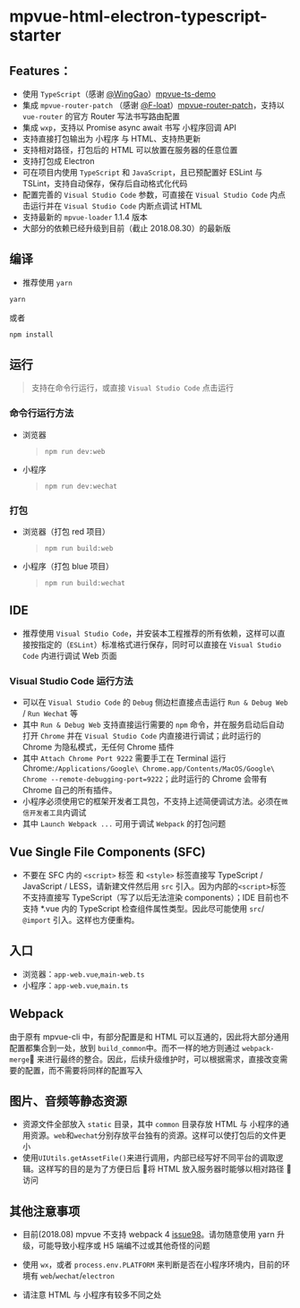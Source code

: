 # mpvue-html-electron-typescript-starter

## Features：

- 使用 `TypeScript`（感谢 [@WingGao](https://github.com/WingGao)）[mpvue-ts-demo](https://github.com/WingGao/mpvue-ts-demo)
- 集成 `mpvue-router-patch` （感谢 [@F-loat](https://github.com/F-loat])）[mpvue-router-patch](https://github.com/F-loat/mpvue-router-patch)，支持以 `vue-router` 的官方 Router 写法书写路由配置
- 集成 `wxp`，支持以 Promise async await 书写 小程序回调 API
- 支持直接打包输出为 小程序 与 HTML、支持热更新
- 支持相对路径，打包后的 HTML 可以放置在服务器的任意位置
- 支持打包成 Electron
- 可在项目内使用 `TypeScript` 和 `JavaScript`，且已预配置好 ESLint 与 TSLint，支持自动保存，保存后自动格式化代码
- 配置完善的 `Visual Studio Code` 参数，可直接在 `Visual Studio Code` 内点击运行并在 `Visual Studio Code` 内断点调试 HTML
- 支持最新的 `mpvue-loader` 1.1.4 版本
- 大部分的依赖已经升级到目前（截止 2018.08.30）的最新版

## 编译

- 推荐使用 `yarn`

```bash
yarn
```

或者

```bash
npm install
```

## 运行

> 支持在命令行运行，或直接 `Visual Studio Code` 点击运行

### 命令行运行方法

- 浏览器

  > `npm run dev:web`

- 小程序
  > `npm run dev:wechat`

### 打包

- 浏览器（打包 red 项目）

  > `npm run build:web`

- 小程序（打包 blue 项目）
  > `npm run build:wechat`

## IDE

- 推荐使用 `Visual Studio Code`，并安装本工程推荐的所有依赖，这样可以直接按指定的（`ESLint`）标准格式进行保存，同时可以直接在 `Visual Studio Code` 内进行调试 Web 页面

### Visual Studio Code 运行方法

- 可以在 `Visual Studio Code` 的 `Debug` 侧边栏直接点击运行 `Run & Debug Web` / `Run Wechat` 等
- 其中 `Run & Debug Web` 支持直接运行需要的 `npm` 命令，并在服务启动后自动打开 `Chrome` 并在 `Visual Studio Code` 内直接进行调试；此时运行的 Chrome 为隐私模式，无任何 Chrome 插件
- 其中 `Attach Chrome Port 9222` 需要手工在 Terminal 运行 Chrome:`/Applications/Google\ Chrome.app/Contents/MacOS/Google\ Chrome --remote-debugging-port=9222`；此时运行的 Chrome 会带有 Chrome 自己的所有插件。
- 小程序必须使用它的框架开发者工具包，不支持上述简便调试方法。必须在`微信开发者工具`内调试
- 其中 `Launch Webpack ...` 可用于调试 `Webpack` 的打包问题

## Vue Single File Components (SFC)

- 不要在 SFC 内的 `<script>` 标签 和 `<style>` 标签直接写 TypeScript / JavaScript / LESS，请新建文件然后用 `src` 引入。因为内部的`<script>`标签不支持直接写 TypeScript（写了以后无法渲染 components）；IDE 目前也不支持 \*.vue 内的 TypeScript 检查组件属性类型。因此尽可能使用 `src`/ `@import` 引入。这样也方便重构。

## 入口

- 浏览器：`app-web.vue`,`main-web.ts`
- 小程序：`app-web.vue`,`main.ts`

## Webpack

由于原有 mpvue-cli 中，有部分配置是和 HTML 可以互通的，因此将大部分通用配置都集合到一处，放到 `build_common`中。而不一样的地方则通过 `webpack-merge` 来进行最终的整合。因此，后续升级维护时，可以根据需求，直接改变需要的配置，而不需要将同样的配置写入

## 图片、音频等静态资源

- 资源文件全部放入 `static` 目录，其中 `common` 目录存放 HTML 与 小程序的通用资源。`web`和`wechat`分别存放平台独有的资源。这样可以使打包后的文件更小
- 使用`UIUtils.getAssetFile()`来进行调用，内部已经写好不同平台的调取逻辑。这样写的目的是为了方便日后  将 HTML 放入服务器时能够以相对路径  访问

## 其他注意事项

- 目前(2018.08) mpvue 不支持 webpack 4 [issue98](https://github.com/Meituan-Dianping/mpvue/issues/98)。请勿随意使用 yarn 升级，可能导致小程序或 H5 端编不过或其他奇怪的问题

- 使用 `wx`，或者 `process.env.PLATFORM` 来判断是否在小程序环境内，目前的环境有 `web`/`wechat`/`electron`

- 请注意 HTML 与 小程序有较多不同之处

